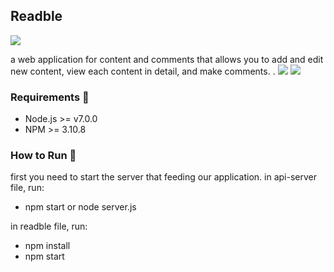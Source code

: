 ## Readble

<img src="https://i.imgur.com/zQhsqJPl.png" />

a web application for content and comments that allows you to add and edit new content, view each content in detail, and make comments.
.
<img src="https://i.imgur.com/ZNCQkTM.png" />
<img src="https://i.imgur.com/YtRJBvi.png" />

### Requirements :wrench:
- Node.js >= v7.0.0
- NPM >= 3.10.8

### How to Run :runner:
first you need to start the server that feeding our application.
in api-server file, run:
- npm start or node server.js

in readble file, run:
- npm install
- npm start


